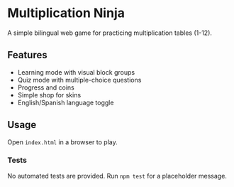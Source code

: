 # Multiplication Ninja

A simple bilingual web game for practicing multiplication tables (1-12).

## Features
- Learning mode with visual block groups
- Quiz mode with multiple-choice questions
- Progress and coins
- Simple shop for skins
- English/Spanish language toggle

## Usage
Open `index.html` in a browser to play.

### Tests
No automated tests are provided. Run `npm test` for a placeholder message.
